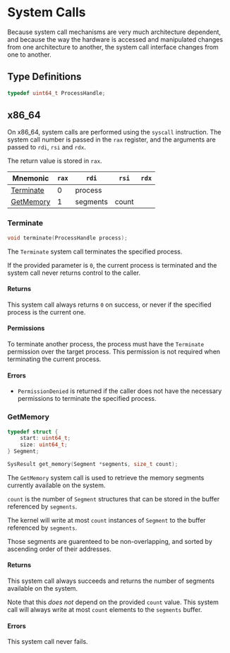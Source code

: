 # System Calls

Because system call mechanisms are very much architecture dependent, and because the way the
hardware is accessed and manipulated changes from one architecture to another, the system call
interface changes from one to another.

## Type Definitions

```c
typedef uint64_t ProcessHandle;
```

## x86_64

On x86_64, system calls are performed using the `syscall` instruction. The system call number is
passed in the `rax` register, and the arguments are passed to `rdi`, `rsi` and `rdx`.

The return value is stored in `rax`.

| Mnemonic                | `rax` | `rdi`    | `rsi` | `rdx` |
| ----------------------- | ----- | -------- | ----- | ----- |
| [Terminate](#Terminate) | 0     | process  |       |       |
| [GetMemory](#GetMemory) | 1     | segments | count |       |

### Terminate

```c
void terminate(ProcessHandle process);
```

The `Terminate` system call terminates the specified process.

If the provided parameter is `0`, the current process is terminated and the system call never
returns control to the caller.

#### Returns

This system call always returns `0` on success, or never if the specified process is the current
one.

#### Permissions

To terminate another process, the process must have the `Terminate` permission over the target
process. This permission is not required when terminating the current process.

#### Errors

- `PermissionDenied` is returned if the caller does not have the necessary permissions to terminate
  the specified process.

### GetMemory

```c
typedef struct {
    start: uint64_t;
    size: uint64_t;
} Segment;

SysResult get_memory(Segment *segments, size_t count);
```

The `GetMemory` system call is used to retrieve the memory segments currently available on the
system.

`count` is the number of `Segment` structures that can be stored in the buffer referenced by
`segments`.

The kernel will write at most `count` instances of `Segment` to the buffer referenced by `segments`.

Those segments are guarenteed to be non-overlapping, and sorted by ascending order of their
addresses.

#### Returns

This system call always succeeds and returns the number of segments available on the system.

Note that this _does not_ depend on the provided `count` value. This system call will always write
at most `count` elements to the `segments` buffer.

#### Errors

This system call never fails.
